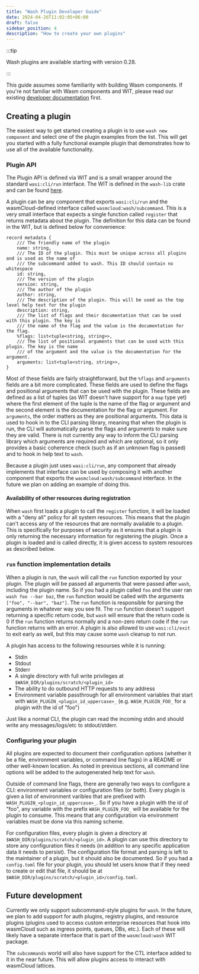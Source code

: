 ```yaml
---
title: "Wash Plugin Developer Guide"
date: 2024-04-26T11:02:05+06:00
draft: false
sidebar_position: 4
description: "How to create your own plugins"
---
```


:::tip

Wash plugins are available starting with version 0.28.

:::

This guide assumes some familiarity with building Wasm components. If you're not familiar with Wasm
components and WIT, please read our existing [developer documentation](../../developer/components) first.

## Creating a plugin

The easiest way to get started creating a plugin is to use `wash new component` and select one of
the plugin examples from the list. This will get you started with a fully functional example plugin
that demonstrates how to use all of the available functionality.

### Plugin API

The Plugin API is defined via WIT and is a small wrapper around the standard `wasi:cli/run`
interface. The WIT is defined in the `wash-lib` crate and can be found
[here](https://github.com/puppetlabs/wash/blob/main/crates/wash-lib/wit).

A plugin can be any component that exports `wasi:cli/run` and the wasmCloud-defined interface called
`wasmcloud:wash/subcommand`. This is a very small interface that expects a single function called
`register` that returns metadata about the plugin. The definition for this data can be found in the
WIT, but is defined below for convenience:

```wit
record metadata {
    /// The friendly name of the plugin
    name: string,
    /// The ID of the plugin. This must be unique across all plugins and is used as the name of
    /// the subcommand added to wash. This ID should contain no whitespace
    id: string,
    /// The version of the plugin
    version: string,
    /// The author of the plugin
    author: string,
    /// The description of the plugin. This will be used as the top level help text for the plugin
    description: string,
    /// The list of flags and their documentation that can be used with this plugin. The key is
    /// the name of the flag and the value is the documentation for the flag.
    %flags: list<tuple<string, string>>,
    /// The list of positional arguments that can be used with this plugin. The key is the name
    /// of the argument and the value is the documentation for the argument.
    arguments: list<tuple<string, string>>,
}
```

Most of these fields are fairly straightforward, but the `%flags` and `arguments` fields are a bit
more complicated. These fields are used to define the flags and positional arguments that can be
used with the plugin. These fields are defined as a list of tuples (as WIT doesn't have support for
a `map` type yet) where the first element of the tuple is the name of the flag or argument and the
second element is the documentation for the flag or argument. For `arguments`, the order matters as
they are positional arguments. This data is used to hook in to the CLI parsing library, meaning that
when the plugin is run, the CLI will automatically parse the flags and arguments to make sure they
are valid. There is not currently any way to inform the CLI parsing library which arguments are
required and which are optional, so it only provides a basic coherence check (such as if an unknown
flag is passed) and to hook in help text to `wash`.

Because a plugin just uses `wasi:cli/run`, any component that already implements that interface can
be used by composing it with another component that exports the `wasmcloud:wash/subcommand`
interface. In the future we plan on adding an example of doing this.

#### Availability of other resources during registration

When `wash` first loads a plugin to call the `register` function, it will be loaded with a "deny
all" policy for all system resources. This means that the plugin can't access any of the resources
that are normally available to a plugin. This is specifically for purposes of security as it ensures
that a plugin is only returning the necessary information for registering the plugin. Once a plugin
is loaded and is called directly, it is given access to system resources as described below.

### `run` function implementation details

When a plugin is run, the `wash` will call the `run` function exported by your plugin. The plugin
will be passed all arguments that were passed after `wash`, including the plugin name. So if you had
a plugin called `foo` and the user ran `wash foo --bar baz`, the `run` function would be called with
the arguments `["foo", "--bar", "baz"]`. The `run` function is responsible for parsing the arguments
in whatever way you see fit. The `run` function doesn't support returning a specific return code,
but `wash` will ensure that the return code is 0 if the `run` function returns normally and a
non-zero return code if the `run` function returns with an error. A plugin is also allowed to use
`wasi:cli/exit` to exit early as well, but this may cause some `wash` cleanup to not run.

A plugin has access to the following resourses while it is running:

- Stdin
- Stdout
- Stderr
- A single directory with full write privileges at `$WASH_DIR/plugins/scratch/<plugin_id>`
- The ability to do outbound HTTP requests to any address
- Environment variable passthrough for all environment variables that start with
  `WASH_PLUGIN_<plugin_id_uppercase>_` (e.g. `WASH_PLUGIN_FOO_` for a plugin with the id of "foo")

Just like a normal CLI, the plugin can read the incoming stdin and should write any
messages/logs/etc to stdout/stderr.

### Configuring your plugin

All plugins are expected to document their configuration options (whether it be a file, environment
variables, or command line flags) in a README or other well-known location. As noted in previous
sections, all command line options will be added to the autogenerated help text for `wash`.

Outside of command line flags, there are generally two ways to configure a CLI: environment
variables or configuration files (or both). Every plugin is given a list of environment varibles
that are prefixed with `WASH_PLUGIN_<plugin_id_uppercase>_`. So if you have a plugin with the id of
"foo", any variable with the prefix `WASH_PLUGIN_FOO_` will be available for the plugin to consume.
This means that any configuration via environment variables must be done via this naming scheme.

For configuration files, every plugin is given a directory at
`$WASH_DIR/plugins/scratch/<plugin_id>`. A plugin can use this directory to store any configuration
files it needs (in addition to any specific application data it needs to persist). The configuration
file format and parsing is left to the maintainer of a plugin, but it should also be documented. So
if you had a `config.toml` file for your plugin, you should let users know that if they need to
create or edit that file, it should be at `$WASH_DIR/plugins/scratch/<plugin_id>/config.toml`.

## Future development

Currently we only support subcommand-style plugins for `wash`. In the future, we plan to add support
for auth plugins, registry plugins, and resource plugins (plugins used to access custom enterprise
resources that hook into wasmCloud such as ingress points, queues, DBs, etc.). Each of these will
likely have a separate interface that is part of the `wasmcloud:wash` WIT package.

The `subcommands` world will also have support for the CTL interface added to it in the near future.
This will allow plugins access to interact with wasmCloud lattices.
